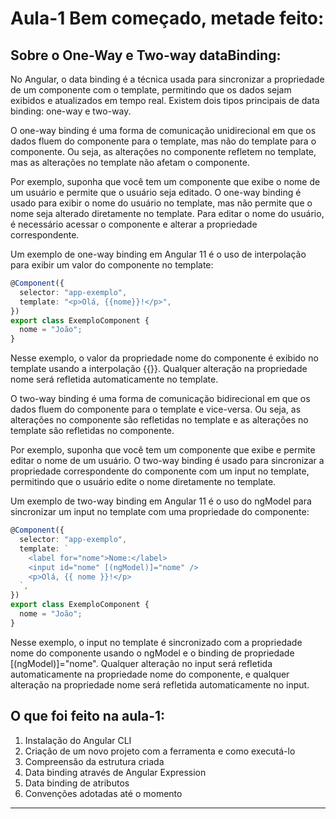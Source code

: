 # Aula-1 Bem começado, metade feito:

## Sobre o One-Way e Two-way dataBinding:

No Angular, o data binding é a técnica usada para sincronizar a propriedade de um componente com o template, permitindo que os dados sejam exibidos e atualizados em tempo real. Existem dois tipos principais de data binding: one-way e two-way.

O one-way binding é uma forma de comunicação unidirecional em que os dados fluem do componente para o template, mas não do template para o componente. Ou seja, as alterações no componente refletem no template, mas as alterações no template não afetam o componente.

Por exemplo, suponha que você tem um componente que exibe o nome de um usuário e permite que o usuário seja editado. O one-way binding é usado para exibir o nome do usuário no template, mas não permite que o nome seja alterado diretamente no template. Para editar o nome do usuário, é necessário acessar o componente e alterar a propriedade correspondente.

Um exemplo de one-way binding em Angular 11 é o uso de interpolação para exibir um valor do componente no template:

```typescript
@Component({
  selector: "app-exemplo",
  template: "<p>Olá, {{nome}}!</p>",
})
export class ExemploComponent {
  nome = "João";
}
```

Nesse exemplo, o valor da propriedade nome do componente é exibido no template usando a interpolação {{}}. Qualquer alteração na propriedade nome será refletida automaticamente no template.

O two-way binding é uma forma de comunicação bidirecional em que os dados fluem do componente para o template e vice-versa. Ou seja, as alterações no componente são refletidas no template e as alterações no template são refletidas no componente.

Por exemplo, suponha que você tem um componente que exibe e permite editar o nome de um usuário. O two-way binding é usado para sincronizar a propriedade correspondente do componente com um input no template, permitindo que o usuário edite o nome diretamente no template.

Um exemplo de two-way binding em Angular 11 é o uso do ngModel para sincronizar um input no template com uma propriedade do componente:

```typescript
@Component({
  selector: "app-exemplo",
  template: `
    <label for="nome">Nome:</label>
    <input id="nome" [(ngModel)]="nome" />
    <p>Olá, {{ nome }}!</p>
  `,
})
export class ExemploComponent {
  nome = "João";
}
```

Nesse exemplo, o input no template é sincronizado com a propriedade nome do componente usando o ngModel e o binding de propriedade [(ngModel)]="nome". Qualquer alteração no input será refletida automaticamente na propriedade nome do componente, e qualquer alteração na propriedade nome será refletida automaticamente no input.

## O que foi feito na aula-1:

1. Instalação do Angular CLI
2. Criação de um novo projeto com a ferramenta e como executá-lo
3. Compreensão da estrutura criada
4. Data binding através de Angular Expression
5. Data binding de atributos
6. Convenções adotadas até o momento

---
